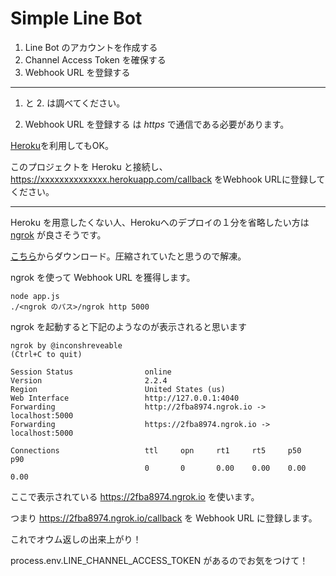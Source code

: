 # Simple Line Bot

1. Line Bot のアカウントを作成する
2. Channel Access Token を確保する
3. Webhook URL を登録する

----

1. と 2. は調べてください。

3. Webhook URL を登録する は *https* で通信である必要があります。

[Heroku](https://www.heroku.com/)を利用してもOK。

このプロジェクトを Heroku と接続し、 https://xxxxxxxxxxxxxx.herokuapp.com/callback をWebhook URLに登録してください。

----

Heroku を用意したくない人、Herokuへのデプロイの１分を省略したい方は [ngrok](https://ngrok.com/) が良さそうです。

[こちら](https://ngrok.com/)からダウンロード。圧縮されていたと思うので解凍。

ngrok を使って Webhook URL を獲得します。

    node app.js
    ./<ngrok のパス>/ngrok http 5000

ngrok を起動すると下記のようなのが表示されると思います

    ngrok by @inconshreveable                                                                                                                                            (Ctrl+C to quit)
    
    Session Status                online
    Version                       2.2.4
    Region                        United States (us)
    Web Interface                 http://127.0.0.1:4040
    Forwarding                    http://2fba8974.ngrok.io -> localhost:5000
    Forwarding                    https://2fba8974.ngrok.io -> localhost:5000
    
    Connections                   ttl     opn     rt1     rt5     p50     p90
                                  0       0       0.00    0.00    0.00    0.00

ここで表示されている https://2fba8974.ngrok.io を使います。

つまり https://2fba8974.ngrok.io/callback を Webhook URL に登録します。

これでオウム返しの出来上がり！




process.env.LINE_CHANNEL_ACCESS_TOKEN があるのでお気をつけて！
